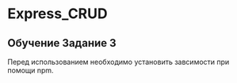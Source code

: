 # Express_CRUD
## Обучение Задание 3

Перед использованием необходимо установить завсимости при помощи npm.
